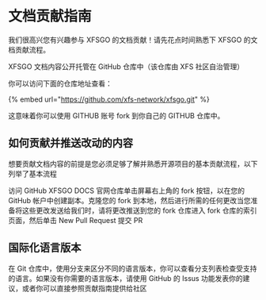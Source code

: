 # 文档贡献指南

我们很高兴您有兴趣参与 XFSGO 的文档贡献！请先花点时间熟悉下 XFSGO 的文档贡献流程。

XFSGO 文档内容公开托管在 GitHub 仓库中（该仓库由 XFS 社区自治管理）

你可以访问下面的仓库地址查看：

{% embed url="https://github.com/xfs-network/xfsgo.git" %}

这意味着你可以使用 GITHUB 账号 fork 到你自己的 GITHUB 仓库中。

## 如何贡献并推送改动的内容

想要贡献文档内容的前提是您必须足够了解并熟悉开源项目的基本贡献流程，以下列举了基本流程

访问 GitHub XFSGO DOCS 官网仓库单击屏幕右上角的 fork 按钮，以在您的 GitHub 帐户中创建副本。克隆您的 fork 到本地，然后进行所需的任何更改当您准备将这些更改发送给我们时，请将更改推送到您的 fork 仓库进入 fork 仓库的索引页面，然后单击 New Pull Request 提交 PR

## 国际化语言版本

在 Git 仓库中，使用分支来区分不同的语言版本，你可以查看分支列表检查受支持的语言。如果没有你需要的语言版本，请使用 GitHub 的 Issus 功能发表你的建议，或者你可以直接参照贡献指南提供给社区